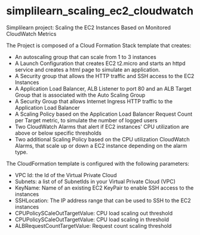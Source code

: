 # simplilearn_scaling_ec2_cloudwatch
Simplilearn project: Scaling the EC2 Instances Based on Monitored CloudWatch Metrics

The Project is composed of a Cloud Formation Stack template that creates:
  * An autoscaling group that can scale from 1 to 3 instances
  * A Launch Configuration that creates EC2 t2.micro and starts an httpd service and creates a html page to simulate an application.
  * A Security group that allows the HTTP traffic and SSH access to the EC2 Instances
  * A Application Load Balancer, ALB Listener to port 80 and an ALB Target Group that is associated with the Auto Scaling Group
  * A Security Group that allows Internet Ingress HTTP traffic to the Application Load Balancer
  * A Scaling Policy based on the Application Load Balancer Request Count per Target metric, to simulate the number of logged users
  * Two CloudWatch Alarms that alert if EC2 instances' CPU utilization are above or below specific thresholds
  * Two additional Scaling Policy based on the CPU utilization CloudWatch Alarms, that scale up or down a EC2 instance depending on the alarm type.

The CloudFormation template is configured with the following parameters:
  * VPC Id: the Id of the Virtual Private Cloud
  * Subnets: a list of of SubnetIds in your Virtual Private Cloud (VPC)
  * KeyName: Name of an existing EC2 KeyPair to enable SSH access to the instances
  * SSHLocation: The IP address range that can be used to SSH to the EC2 instances
  * CPUPolicySCaleOutTargetValue: CPU load scaling out threshold
  * CPUPolicySCaleOutTargetValue: CPU load scaling in threshold
  * ALBRequestCountTargetValue: Request count scaling threshold
